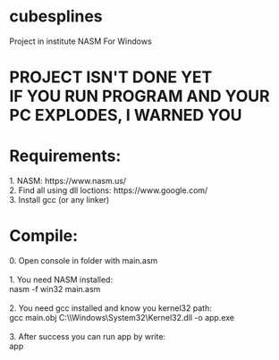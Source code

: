 # cubesplines
Project in institute
NASM For Windows

<h1>PROJECT ISN'T DONE YET<br>IF YOU RUN PROGRAM AND YOUR PC EXPLODES, I WARNED YOU</h1>

<h1>Requirements:</h1>
1. NASM: https://www.nasm.us/<br/>
2. Find all using dll loctions: https://www.google.com/<br/>
3. Install gcc (or any linker)

<h1>Compile:</h1>
0. Open console in folder with main.asm<br/><br/>
1. You need NASM installed:<br/>
    nasm -f win32 main.asm<br/><br/>
2. You need gcc installed and know you kernel32 path:<br/>
    gcc main.obj C:\\Windows\System32\Kernel32.dll -o app.exe<br/><br/>
3. After success you can run app by write: <br/>
    app<br/>
